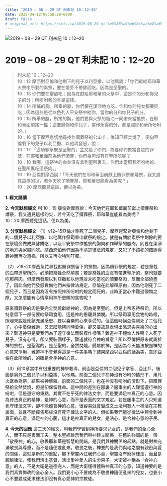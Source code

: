 ```yaml
---
title: "2019 – 08 – 29 QT 利未記 10：12~20"
date: 2025-04-12T00:58:28+0800
draft: false
# original_url: https://cmtc.tw/2019-08-29-qt-%e5%88%a9%e6%9c%aa%e8%a8%98-10%ef%bc%9a1220
---
```


![2019 – 08 – 29 QT 利未記 10：12\~20](/images/qt.jpg   "2019 – 08 – 29 QT 利未記 10：12\~20")

# 2019 – 08 – 29 QT 利未記 10：12\~20

> 利未記 10：12\~20  
> 10：12 摩西對亞倫和他剩下的兒子以利亞撒、以他瑪說：「你們獻給耶和華火祭中所剩的素祭，要在壇旁不帶酵而吃，因為是至聖的。  
> 10：13 你們要在聖處吃；因為在獻給耶和華的火祭中，這是你的分和你兒子的分；所吩咐我的本是這樣。  
> 10：14 所搖的胸，所舉的腿，你們要在潔淨地方吃。你和你的兒女都要同吃；因為這些是從以色列人平安祭中給你，當你的分和你兒子的分。  
> 10：15 所舉的腿，所搖的胸，他們要與火祭的脂油一同帶來當搖祭，在耶和華面前搖一搖；這要歸你和你兒子，當作永得的分，都是照耶和華所吩咐的。」  
> 10：16 當下摩西急切地尋找作贖罪祭的公山羊，誰知已經焚燒了，便向亞倫剩下的兒子以利亞撒、以他瑪發怒，說：  
> 10：17 「這贖罪祭既是至聖的，主又給了你們，為要你們擔當會眾的罪孽，在耶和華面前為他們贖罪，你們為何沒有在聖所吃呢？  
> 10：18 看哪，這祭牲的血並沒有拿到聖所裏去，你們本當照我所吩咐的，在聖所裏吃這祭肉。」  
> 10：19 亞倫對摩西說：「今天他們在耶和華面前獻上贖罪祭和燔祭，我又遇見這樣的災，若今天吃了贖罪祭，耶和華豈能看為美呢？」  
> 10：20 摩西聽見這話，便以為美。

**1. 經文誦讀**

**2.  今天默想經文**
利 10：19 亞倫對摩西說：今天他們在耶和華面前獻上贖罪祭和燔祭，我又遇見這樣的災，若今天吃了贖罪祭，耶和華豈能看為美呢？  
10：20 摩西聽見這話，便以為美。

**3. 分享默想經文**
（1）v12\~15亞倫才剛死了二個兒子，摩西趕緊對亞倫和他剩下的二個兒子以利亞撒、以他瑪作祭司重申獻祭的規定。就是有關於素祭中剩餘的要在祭壇旁做成無酵餅吃；以及平安祭中作搖祭的胸肉和作舉祭的腿肉，則要在潔淨的地方與家屬同吃。摩西恐怕他們因為不清楚律法的規定，又犯了不該犯的錯誤得罪神而再次遭禍，所以又再次特別叮囑。

（2）v16\~20摩西急忙尋找獻贖罪祭留下的祭物，因為贖罪祭的規定，若是祭牲的血帶進聖所的，必須把祭牲全然燒盡；若是祭牲的血沒有帶進聖所的，祭司就要吃那祭肉。但摩西發現以利亞撒和以他瑪並未吃當吃的贖罪祭肉，反而全部燒盡了，因此向他們發怒責備他們未按律法規定。亞倫在此解釋原由，因為他剛死了二個兒子，而且是因為沒有按照神所吩咐的規定而死的，此時正當心中難過懊悔之際，又怎麼能有心情享用神所恩賜的食物呢？

原來贖罪祭的肉是要完全焚燒獻給神的，因為是至聖的。但是上帝恩待祭司，所以特意留下一部份要給祭司食用，這是神的恩竉與憐憫。所以祭司享用食物的時候，照理來說是應該充滿感恩、要以喜樂的心來享受的。但這個時候亞倫剛死了二個兒子，心中憂傷難過，又怎麼能夠同時憂傷，卻又要故意表現出感恩與喜樂的心出來？難道神只是要我們為了遵守律法而裝模作樣嗎？難道神不體恤人性嗎？人死了兒子，沒有心情，卻又要裝個樣子，難道就符合神的旨意？所以亞倫把原來就屬於神的祭牲，是聖潔的，是至聖的，全然焚燒，歸屬於神，是因為今天無法按照神的心意來享用，難道神不會覺得這是一件美事嗎？結果摩西以亞倫的話為美，意即亞倫在此所說的，的確是合乎神的心意。

（3）利10章當中有很重要的神學教導，前面是亞倫的二個兒子拿答、亞比戶，後面是另外二個兒子以利亞撒、以他瑪。前面二個兒子在神沒有吩咐的情形下，用凡火獻香為祭，結果被神擊殺。前面的二個兒子，也在神沒有吩咐的情形下，把贖罪祭給全然焚燒，但是卻保留性命。這中間的差別在那裏？服事主的人理當遵行神的吩咐，但是遵守的重點，其實不在乎死的律法文字，而是要滿足神真正的心意。因為律法真正的精神，是神的心意，而不是表面的文字規定。若是服事主的人只知道死守律法文字，卻不能體會神的心意，很容易就會變成文土法利賽人一樣活在宗教裏面，並且不斷控告那些沒有死守律法文字的人。但如果我們能從律法中體會到神真正的心意，滿足神的心腸，這才是神真正的兒女，是貼心、是合神心意的子民。

**4. 今天的回應**
這二天的經文，叫我們學習到神所要求兒女的，是我們的全心全人，而不只是表面工夫。整本聖經啟示我們與神建立關係，在舊約強調的是一個「敬畏神」的心，敬畏耶和華是智慧的開端，是我們與神關係的起點，就是對神充滿敬畏與尊重，而不是隨便或亂來。敬畏之後，神要的是我們與祂之間有親密與愛的關係，這就是新約的重點，賜下聖靈內住我們心裏，聖靈沒有廢掉律法，而且是超越律法，使我們活出基督，活出愛神愛人的生命果子。大衛被神稱為「合神心意」的人，不是大衛是道德完人，而是大衛懂得體貼神真正的心意，知道神要的是我們真實悔改的全心全人。我們要小心不要成為不敬畏神隨便亂來的兒女，也要小心不要變成死求律法卻沒有真心愛神的宗教徒。
